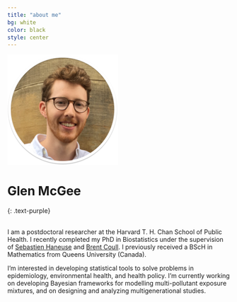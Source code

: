 ```yaml
---
title: "about me"
bg: white
color: black
style: center
---
```


<div class="container">
<div class="row">
<div class="small column"  style="center" markdown="1">
<img src="img/headshot1sh.png" height="250px" width="250px">

# Glen McGee
{: .text-purple}

<span class="fa-stack subtlecircle" style="font-size:25px; background:white">
  <i class="fa fa-circle fa-stack-2x text-white"></i>
  <a href="mailto:glen_mcgee@hsph.harvard.edu"><i class="fa fa-envelope fa-stack-1x text-black"></i></a>
</span>
<span class="fa-stack subtlecircle" style="font-size:25px; background:white">
  <i class="fa fa-circle fa-stack-2x text-white"></i>
  <a href="https://github.com/glenmcgee"><i class="fa fa-github fa-stack-1x text-black"></i></a>
</span>
<span class="fa-stack subtlecircle" style="font-size:25px; background:white">
  <i class="fa fa-circle fa-stack-2x text-white"></i>
  <a href="https://scholar.google.com/citations?user=Fe524GEAAAAJ&hl=en&oi=ao"><i class="fa fa-graduation-cap fa-stack-1x text-black"></i></a>
</span>
</div>
<div class="big column" style="left" markdown="1">
<br>
I am a postdoctoral researcher at the Harvard T. H. Chan School of Public Health. I recently completed my PhD in Biostatistics under the supervision of <a href="https://www.hsph.harvard.edu/sebastien-haneuse/">Sebastien Haneuse</a> and <a href="https://www.hsph.harvard.edu/brent-coull/">Brent Coull</a>. I previously received a BScH in Mathematics from Queens University (Canada).
  
I’m interested in developing statistical tools to solve problems in epidemiology, environmental health, and health policy.  I’m currently working on developing Bayesian frameworks for modelling multi-pollutant exposure mixtures, and on designing and analyzing multigenerational studies. 
</div>
</div><!-- row -->
</div><!-- container -->


<!--<span id="forkongithub">
  <a href="{{ site.source_link }}" class="bg-black">
    Fork me on GitHub
  </a>
</span>-->
